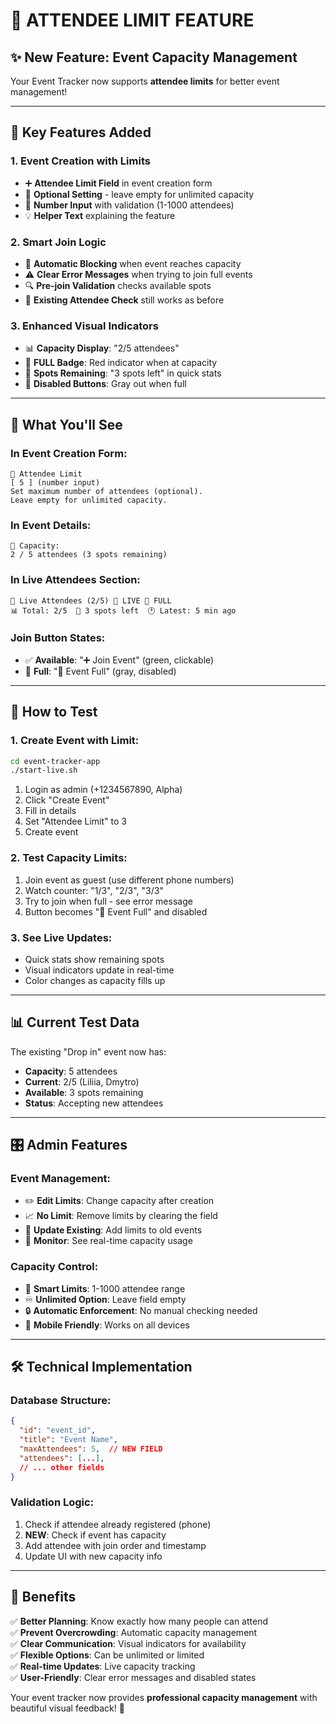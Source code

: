 # 👥 ATTENDEE LIMIT FEATURE

## ✨ New Feature: Event Capacity Management

Your Event Tracker now supports **attendee limits** for better event management!

---

## 🎯 Key Features Added

### 1. **Event Creation with Limits**
- ➕ **Attendee Limit Field** in event creation form
- 🔢 **Optional Setting** - leave empty for unlimited capacity
- 📝 **Number Input** with validation (1-1000 attendees)
- 💡 **Helper Text** explaining the feature

### 2. **Smart Join Logic**
- 🚫 **Automatic Blocking** when event reaches capacity
- ⚠️ **Clear Error Messages** when trying to join full events
- 🔍 **Pre-join Validation** checks available spots
- 👤 **Existing Attendee Check** still works as before

### 3. **Enhanced Visual Indicators**
- 📊 **Capacity Display**: "2/5 attendees"
- 🚫 **FULL Badge**: Red indicator when at capacity
- 🎯 **Spots Remaining**: "3 spots left" in quick stats
- 🔴 **Disabled Buttons**: Gray out when full

---

## 🎨 What You'll See

### In Event Creation Form:
```
👥 Attendee Limit
[ 5 ] (number input)
Set maximum number of attendees (optional). 
Leave empty for unlimited capacity.
```

### In Event Details:
```
👥 Capacity:
2 / 5 attendees (3 spots remaining)
```

### In Live Attendees Section:
```
👥 Live Attendees (2/5) 🔴 LIVE 🚫 FULL
📊 Total: 2/5  🎯 3 spots left  🕐 Latest: 5 min ago
```

### Join Button States:
- ✅ **Available**: "➕ Join Event" (green, clickable)
- 🚫 **Full**: "🚫 Event Full" (gray, disabled)

---

## 🚀 How to Test

### 1. **Create Event with Limit**:
```bash
cd event-tracker-app
./start-live.sh
```
1. Login as admin (+1234567890, Alpha)
2. Click "Create Event"
3. Fill in details
4. Set "Attendee Limit" to 3
5. Create event

### 2. **Test Capacity Limits**:
1. Join event as guest (use different phone numbers)
2. Watch counter: "1/3", "2/3", "3/3"
3. Try to join when full - see error message
4. Button becomes "🚫 Event Full" and disabled

### 3. **See Live Updates**:
- Quick stats show remaining spots
- Visual indicators update in real-time
- Color changes as capacity fills up

---

## 📊 Current Test Data

The existing "Drop in" event now has:
- **Capacity**: 5 attendees
- **Current**: 2/5 (Liliia, Dmytro)
- **Available**: 3 spots remaining
- **Status**: Accepting new attendees

---

## 🎛️ Admin Features

### Event Management:
- ✏️ **Edit Limits**: Change capacity after creation
- 📈 **No Limit**: Remove limits by clearing the field
- 🔄 **Update Existing**: Add limits to old events
- 👀 **Monitor**: See real-time capacity usage

### Capacity Control:
- 🎯 **Smart Limits**: 1-1000 attendee range
- ♾️ **Unlimited Option**: Leave field empty
- 🔒 **Automatic Enforcement**: No manual checking needed
- 📱 **Mobile Friendly**: Works on all devices

---

## 🛠️ Technical Implementation

### Database Structure:
```json
{
  "id": "event_id",
  "title": "Event Name",
  "maxAttendees": 5,  // NEW FIELD
  "attendees": [...],
  // ... other fields
}
```

### Validation Logic:
1. Check if attendee already registered (phone)
2. **NEW**: Check if event has capacity
3. Add attendee with join order and timestamp
4. Update UI with new capacity info

---

## 🎉 Benefits

✅ **Better Planning**: Know exactly how many people can attend  
✅ **Prevent Overcrowding**: Automatic capacity management  
✅ **Clear Communication**: Visual indicators for availability  
✅ **Flexible Options**: Can be unlimited or limited  
✅ **Real-time Updates**: Live capacity tracking  
✅ **User-Friendly**: Clear error messages and disabled states  

Your event tracker now provides **professional capacity management** with beautiful visual feedback! 🎊
